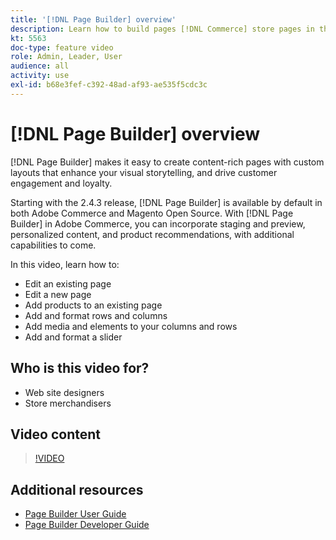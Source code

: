 ```yaml
---
title: '[!DNL Page Builder] overview'
description: Learn how to build pages [!DNL Commerce] store pages in the Admin using [!DNL Page Builder].
kt: 5563
doc-type: feature video
role: Admin, Leader, User
audience: all
activity: use
exl-id: b68e3fef-c392-48ad-af93-ae535f5cdc3c
---
```

# [!DNL Page Builder] overview

[!DNL Page Builder] makes it easy to create content-rich pages with custom layouts that enhance your visual storytelling, and drive customer engagement and loyalty. 

Starting with the 2.4.3 release, [!DNL Page Builder] is available by default in both Adobe Commerce and Magento Open Source. With [!DNL Page Builder] in Adobe Commerce, you can incorporate staging and preview, personalized content, and product recommendations, with additional capabilities to come.

In this video, learn how to:

- Edit an existing page
- Edit a new page
- Add products to an existing page
- Add and format rows and columns
- Add media and elements to your columns and rows
- Add and format a slider
  
## Who is this video for?

- Web site designers
- Store merchandisers

## Video content

>[!VIDEO](https://video.tv.adobe.com/v/343781?quality=12&learn=on)

## Additional resources

- [Page Builder User Guide](https://experienceleague.adobe.com/docs/commerce-admin/page-builder/guide-overview.html)
- [Page Builder Developer Guide](https://developer.adobe.com/commerce/frontend-core/page-builder/)
